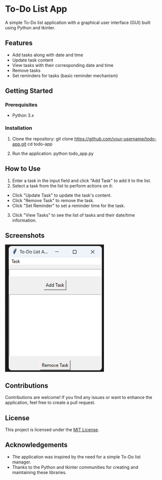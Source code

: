 # To-Do List App

A simple To-Do list application with a graphical user interface (GUI) built using Python and tkinter.

## Features

- Add tasks along with date and time
- Update task content
- View tasks with their corresponding date and time
- Remove tasks
- Set reminders for tasks (basic reminder mechanism)

## Getting Started

### Prerequisites

- Python 3.x

### Installation

1. Clone the repository:
git clone https://github.com/your-username/todo-app.git
cd todo-app


2. Run the application:
python todo_app.py


## How to Use

1. Enter a task in the input field and click "Add Task" to add it to the list.
2. Select a task from the list to perform actions on it:
- Click "Update Task" to update the task's content.
- Click "Remove Task" to remove the task.
- Click "Set Reminder" to set a reminder time for the task.
3. Click "View Tasks" to see the list of tasks and their date/time information.

## Screenshots

![Screenshot 1](To-do.png)


## Contributions

Contributions are welcome! If you find any issues or want to enhance the application, feel free to create a pull request.

## License

This project is licensed under the [MIT License](LICENSE).

## Acknowledgements

- The application was inspired by the need for a simple To-Do list manager.
- Thanks to the Python and tkinter communities for creating and maintaining these libraries.